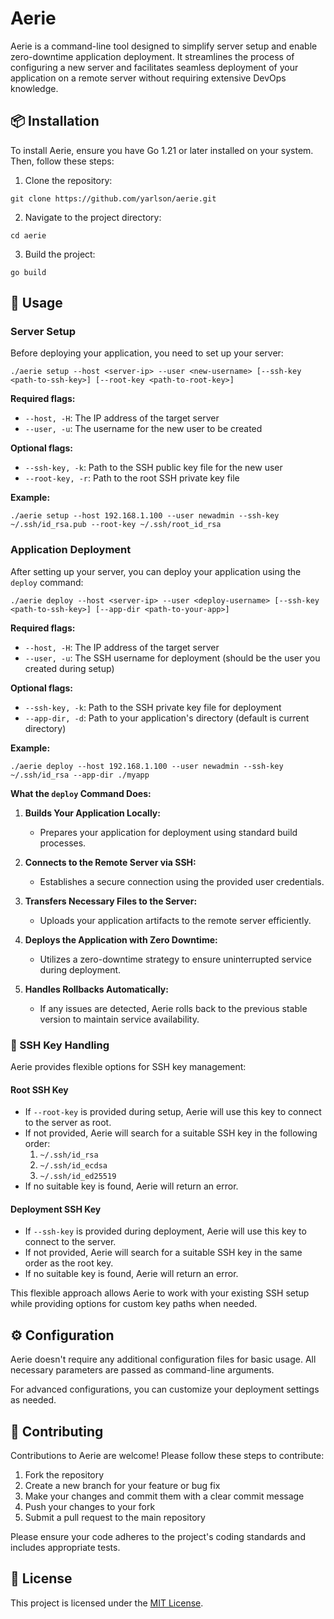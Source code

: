 # Aerie

Aerie is a command-line tool designed to simplify server setup and enable zero-downtime application deployment. It streamlines the process of configuring a new server and facilitates seamless deployment of your application on a remote server without requiring extensive DevOps knowledge.

## 📦 Installation

To install Aerie, ensure you have Go 1.21 or later installed on your system. Then, follow these steps:

1. Clone the repository:

```shell
git clone https://github.com/yarlson/aerie.git
```

2. Navigate to the project directory:

```shell
cd aerie
```

3. Build the project:

```shell
go build
```

## 🚀 Usage

### Server Setup

Before deploying your application, you need to set up your server:

```shell
./aerie setup --host <server-ip> --user <new-username> [--ssh-key <path-to-ssh-key>] [--root-key <path-to-root-key>]
```

**Required flags:**

- `--host, -H`: The IP address of the target server
- `--user, -u`: The username for the new user to be created

**Optional flags:**

- `--ssh-key, -k`: Path to the SSH public key file for the new user
- `--root-key, -r`: Path to the root SSH private key file

**Example:**

```shell
./aerie setup --host 192.168.1.100 --user newadmin --ssh-key ~/.ssh/id_rsa.pub --root-key ~/.ssh/root_id_rsa
```

### Application Deployment

After setting up your server, you can deploy your application using the `deploy` command:

```shell
./aerie deploy --host <server-ip> --user <deploy-username> [--ssh-key <path-to-ssh-key>] [--app-dir <path-to-your-app>]
```

**Required flags:**

- `--host, -H`: The IP address of the target server
- `--user, -u`: The SSH username for deployment (should be the user you created during setup)

**Optional flags:**

- `--ssh-key, -k`: Path to the SSH private key file for deployment
- `--app-dir, -d`: Path to your application's directory (default is current directory)

**Example:**

```shell
./aerie deploy --host 192.168.1.100 --user newadmin --ssh-key ~/.ssh/id_rsa --app-dir ./myapp
```

**What the `deploy` Command Does:**

1. **Builds Your Application Locally:**

   - Prepares your application for deployment using standard build processes.

2. **Connects to the Remote Server via SSH:**

   - Establishes a secure connection using the provided user credentials.

3. **Transfers Necessary Files to the Server:**

   - Uploads your application artifacts to the remote server efficiently.

4. **Deploys the Application with Zero Downtime:**

   - Utilizes a zero-downtime strategy to ensure uninterrupted service during deployment.

5. **Handles Rollbacks Automatically:**

   - If any issues are detected, Aerie rolls back to the previous stable version to maintain service availability.

### 🔑 SSH Key Handling

Aerie provides flexible options for SSH key management:

#### Root SSH Key

- If `--root-key` is provided during setup, Aerie will use this key to connect to the server as root.
- If not provided, Aerie will search for a suitable SSH key in the following order:
  1. `~/.ssh/id_rsa`
  2. `~/.ssh/id_ecdsa`
  3. `~/.ssh/id_ed25519`
- If no suitable key is found, Aerie will return an error.

#### Deployment SSH Key

- If `--ssh-key` is provided during deployment, Aerie will use this key to connect to the server.
- If not provided, Aerie will search for a suitable SSH key in the same order as the root key.
- If no suitable key is found, Aerie will return an error.

This flexible approach allows Aerie to work with your existing SSH setup while providing options for custom key paths when needed.

## ⚙️ Configuration

Aerie doesn't require any additional configuration files for basic usage. All necessary parameters are passed as command-line arguments.

For advanced configurations, you can customize your deployment settings as needed.

## 🤝 Contributing

Contributions to Aerie are welcome! Please follow these steps to contribute:

1. Fork the repository
2. Create a new branch for your feature or bug fix
3. Make your changes and commit them with a clear commit message
4. Push your changes to your fork
5. Submit a pull request to the main repository

Please ensure your code adheres to the project's coding standards and includes appropriate tests.

## 📄 License

This project is licensed under the [MIT License](LICENSE).
